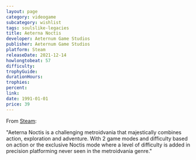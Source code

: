 ```yaml
---
layout: page
category: videogame
subcategory: wishlist
tags: soulslike-legacies
title: Aeterna Noctis
developer: Aeternum Game Studios
publisher: Aeternum Game Studios
platform: Steam
releaseDate: 2021-12-14
howlongtobeat: 57
difficulty:
trophyGuide:
durationHours:
trophies:
percent:
link:
date: 1991-01-01
price: 39
---
```


From [Steam](https://store.steampowered.com/app/1517970/Aeterna_Noctis/):

"Aeterna Noctis is a challenging metroidvania that majestically combines action, exploration and adventure. With 2 game modes and difficulty based on action or the exclusive Noctis mode where a level of difficulty is added in precision platforming never seen in the metroidvania genre."
